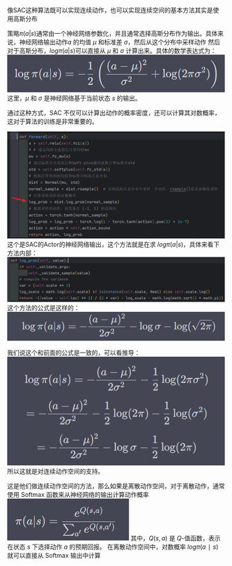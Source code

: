 像SAC这种算法既可以实现连续动作，也可以实现连续空间的基本方法其实是使用高斯分布

策略$π(a|s)$通常由一个神经网络参数化，并且通常选择高斯分布作为输出。具体来说，神经网络输出动作$a$ 的均值 $μ$ 和标准差 $σ$，然后从这个分布中采样动作
然后对于高斯分布，$log π(a|s)$可以直接从 $μ$ 和 $σ$ 计算出来。具体的数学表达式为：
![](images/Pasted%20image%2020230923081719.png)
这里，$μ$ 和 $σ$ 是神经网络基于当前状态 $s$ 的输出。

通过这种方式，SAC 不仅可以计算出动作的概率密度，还可以计算其对数概率，这对于算法的训练是非常重要的。

![](images/Pasted%20image%2020230923101225.png)
这个是SAC的Actor的神经网络输出，这个方法就是在求 $log π(a|s)$，具体来看下方法内部：
![](images/Pasted%20image%2020230923102009.png)
这个方法的公式是这样的： 
![](images/Pasted%20image%2020230923102345.png)

我们说这个和前面的公式是一致的，可以看推导：
![](images/Pasted%20image%2020230923102559.png)
所以这就是对连续动作空间的支持。



这是他们做连续动作空间的方法，那么如果是离散动作空间，对于离散动作，通常使用 Softmax 函数来从神经网络的输出计算动作概率
![](images/Pasted%20image%2020230923104031.png)
其中，$Q(s,a)$ 是 $Q$-值函数，表示在状态 $s$ 下选择动作 $a$ 的预期回报。
在离散动作空间中，对数概率 $log π(a∣s)$ 就可以直接从 Softmax 输出中计算

























